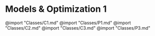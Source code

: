 # Models & Optimization 1

@import "Classes/C1.md"
@import "Classes/P1.md"
@import "Classes/C2.md"
@import "Classes/C3.md"
@import "Classes/P3.md"
